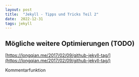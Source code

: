 ```yaml
---
layout: post
title:  "Jekyll - Tipps und Tricks Teil 2"
date:  2022-12-31
tags: jekyll
---
```




## Mögliche weitere Optimierungen (TODO)
[https://longqian.me/2017/02/09/github-jekyll-tag/](https://longqian.me/2017/02/09/github-jekyll-tag/)


Kommentarfunktion